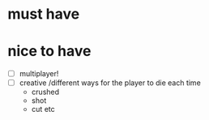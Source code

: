 # must have


# nice to have

- [ ] multiplayer!
- [ ] creative /different ways for the player to die each time
  - crushed
  - shot
  - cut
  etc


